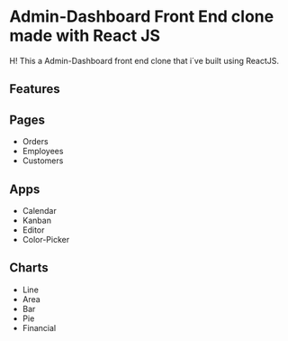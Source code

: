 # Admin-Dashboard Front End clone made with React JS
H! This a Admin-Dashboard front end clone that i´ve built using ReactJS.  

## Features
<h2>Pages</h2>

* Orders
* Employees
* Customers

<h2>Apps</h2>

* Calendar
* Kanban
* Editor
* Color-Picker

<h2>Charts</h2>

* Line
* Area
* Bar
* Pie
* Financial
